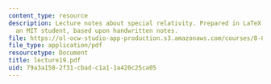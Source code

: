 ```yaml
---
content_type: resource
description: Lecture notes about special relativity. Prepared in LaTeX by James Silva,
  an MIT student, based upon handwritten notes.
file: https://ol-ocw-studio-app-production.s3.amazonaws.com/courses/8-022-physics-ii-electricity-and-magnetism-fall-2006/79a3a1582f31cbadc1a11a420c25ca05_lecture19.pdf
file_type: application/pdf
resourcetype: Document
title: lecture19.pdf
uid: 79a3a158-2f31-cbad-c1a1-1a420c25ca05
---
```

